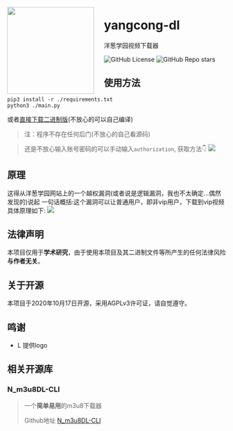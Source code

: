 <p align="left">
  <img align="left" height="200" src="https://raw.githubusercontent.com/ravizhan/yangcong-dl/72618e7ee233c01bcc930fc62a456b4e74334c2c/logo2.svg" style="float: left;padding-right: 20px"/>
</p>

# yangcong-dl
洋葱学园视频下载器

![GitHub License](https://img.shields.io/github/license/ravizhan/yangcong-dl?style=for-the-badge)
![GitHub Repo stars](https://img.shields.io/github/stars/ravizhan/yangcong-dl?style=for-the-badge)

## 使用方法
```shell
pip3 install -r ./requirements.txt
python3 ./main.py
```
或者[直接下载二进制版](https://github.com/ravizhan/yangcong-dl/releases)(不放心的可以自己编译)

>注：程序不存在任何后门(不放心的自己看源码)

>还是不放心输入账号密码的可以手动输入`authorization`, 获取方法👇
>![](https://i.mji.rip/2023/11/05/ee71beac66602915dca8a796c446d77b.png)
## 原理
这得从洋葱学园网站上的一个越权漏洞(或者说是逻辑漏洞，我也不太确定...偶然发现的)说起
一句话概括:这个漏洞可以让普通用户，即非vip用户，下载到vip视频
具体原理如下:
![](https://i.mij.rip/2024/01/20/7b46452cebbb681507b6bca70c5a70d6.png)
## 法律声明
本项目仅用于**学术研究**，由于使用本项目及其二进制文件等所产生的任何法律风险**与作者无关**。

## 关于开源
本项目于2020年10月17日开源，采用AGPLv3许可证，请自觉遵守。

## 鸣谢
- L 提供logo

## 相关开源库
### N_m3u8DL-CLI
>一个**简单易用**的m3u8下载器
>
>Github地址 [N_m3u8DL-CLI](https://github.com/nilaoda/N_m3u8DL-CLI)

